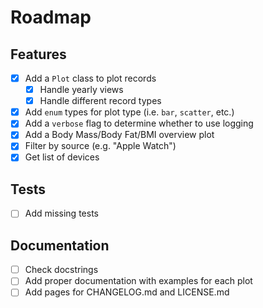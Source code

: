 # Roadmap

## Features

- [x] Add a `Plot` class to plot records
    - [x] Handle yearly views
    - [x] Handle different record types
- [x] Add `enum` types for plot type (i.e. `bar`, `scatter`, etc.)
- [x] Add a `verbose` flag to determine whether to use logging
- [x] Add a Body Mass/Body Fat/BMI overview plot
- [x] Filter by source (e.g. "Apple Watch")
- [x] Get list of devices

## Tests

- [ ] Add missing tests

## Documentation

- [ ] Check docstrings
- [ ] Add proper documentation with examples for each plot
- [ ] Add pages for CHANGELOG.md and LICENSE.md
